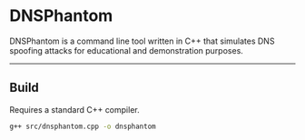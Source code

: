 # DNSPhantom

DNSPhantom is a command line tool written in C++ that simulates DNS spoofing attacks for educational and demonstration purposes.

---

## Build

Requires a standard C++ compiler.

```bash
g++ src/dnsphantom.cpp -o dnsphantom
